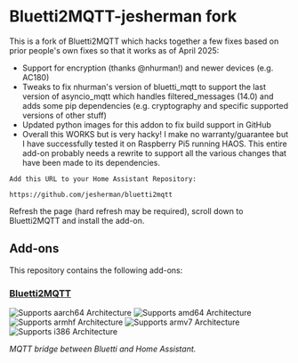 # Bluetti2MQTT-jesherman fork

This is a fork of Bluetti2MQTT which hacks together a few fixes based on prior people's own fixes so that it works as of April 2025:

- Support for encryption (thanks @nhurman!) and newer devices (e.g. AC180)
- Tweaks to fix nhurman's version of bluetti_mqtt to support the last version of asyncio_mqtt which handles filtered_messages (14.0) and adds some pip dependencies (e.g. cryptography and specific supported versions of other stuff)
- Updated python images for this addon to fix build support in GitHub
- Overall this WORKS but is very hacky! I make no warranty/guarantee but I have successfully tested it on Raspberry Pi5 running HAOS. This entire add-on probably needs a rewrite to support all the various changes that have been made to its dependencies. 


```
Add this URL to your Home Assistant Repository:

https://github.com/jesherman/bluetti2mqtt
```

Refresh the page (hard refresh may be required), scroll down to Bluetti2MQTT and install the add-on.

## Add-ons

This repository contains the following add-ons:

### [Bluetti2MQTT](./bluetti2mqtt)

![Supports aarch64 Architecture][aarch64-shield]
![Supports amd64 Architecture][amd64-shield]
![Supports armhf Architecture][armhf-shield]
![Supports armv7 Architecture][armv7-shield]
![Supports i386 Architecture][i386-shield]

[aarch64-shield]: https://img.shields.io/badge/aarch64-yes-green.svg
[amd64-shield]: https://img.shields.io/badge/amd64-yes-green.svg
[armhf-shield]: https://img.shields.io/badge/armhf-yes-green.svg
[armv7-shield]: https://img.shields.io/badge/armv7-yes-green.svg
[i386-shield]: https://img.shields.io/badge/i386-yes-green.svg

_MQTT bridge between Bluetti and Home Assistant._
